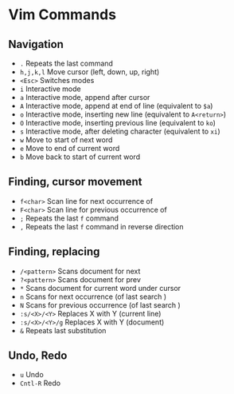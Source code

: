 # Vim Commands

## Navigation

- `.`		Repeats the last command
- `h,j,k,l`	Move cursor (left, down, up, right)
- `<Esc>`		Switches modes
- `i`		Interactive mode
- `a`		Interactive mode, append after cursor
- `A`		Interactive mode, append at end of line	(equivalent to `$a`)
- `o`		Interactive mode, inserting new line (equivalent to `A<return>`)
- `O`		Interactive mode, inserting previous line (equivalent to `ko`)
- `s`		Interactive mode, after deleting character (equivalent to `xi`)
- `w`   Move to start of next word
- `e`   Move to end of current word
- `b`   Move back to start of current word

## Finding, cursor movement

- `f<char>`	Scan line for next occurrence of <char>
- `F<char>`	Scan line for previous occurrence of <char>
- `;`		Repeats the last `f` command
- `,`		Repeats the last `f` command in reverse direction

## Finding, replacing

- `/<pattern>`	Scans document for next <pattern>
- `?<pattern>`	Scans document for prev <pattern>
- `*`		Scans document for current word under cursor
- `n`		Scans for next occurrence (of last search <pattern>)
- `N`		Scans for previous occurrence (of last search <pattern>)
- `:s/<X>/<Y>`	Replaces X with Y (current line)
- `:s/<X>/<Y>/g`  Replaces X with Y (document)
- `&`		Repeats last substitution

## Undo, Redo
- `u`		Undo
- `Cntl-R`	Redo 
